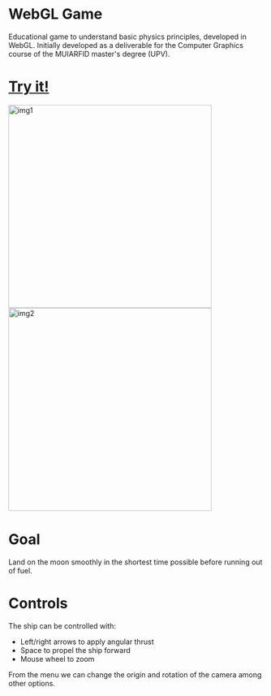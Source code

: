 # WebGL Game

Educational game to understand basic physics principles, developed in WebGL. Initially developed as a deliverable for the Computer Graphics course of the MUIARFID master's degree (UPV).

# [Try it!](https://jorgejgnz.github.io/MoonLander/)

<img alt="img1" src="https://imgur.com/oFgJ60j.jpg" width=400></img>
<img alt="img2" src="https://imgur.com/wGkcf49.jpg" width=400></img>

# Goal

Land on the moon smoothly in the shortest time possible before running out of fuel.

# Controls

The ship can be controlled with:
* Left/right arrows to apply angular thrust
* Space to propel the ship forward
* Mouse wheel to zoom

From the menu we can change the origin and rotation of the camera among other options.
